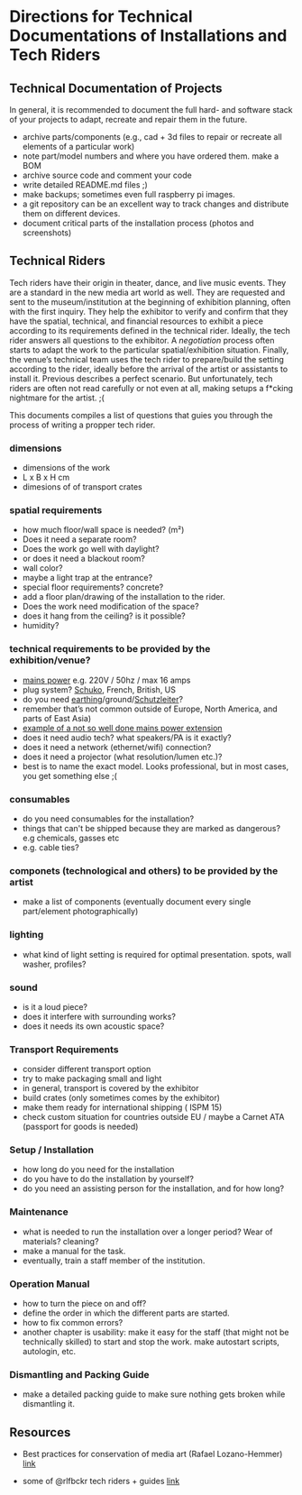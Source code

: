 # Directions for Technical Documentations of Installations and Tech Riders

## Technical Documentation of Projects

In general, it is recommended to document the full hard- and software stack of your projects to adapt, recreate and repair them in the future.

- archive parts/components (e.g., cad + 3d files to repair or recreate all elements of a particular work)
- note part/model numbers and where you have ordered them. make a BOM
- archive source code and comment your code
- write detailed README.md files ;)
- make backups; sometimes even full raspberry pi images.
- a git repository can be an excellent way to track changes and distribute them on different devices.
- document critical parts of the installation process (photos and screenshots)


## Technical Riders

Tech riders have their origin in theater, dance, and live music events. They are a standard in the new media art world as well. They are requested and sent to the museum/institution at the beginning of exhibition planning, often with the first inquiry. They help the exhibitor to verify and confirm that they have the spatial, technical, and financial resources to exhibit a piece according to its requirements defined in the technical rider. Ideally, the tech rider answers all questions to the exhibitor. A *negotiation* process often starts to adapt the work to the particular spatial/exhibition situation. Finally, the venue’s technical team uses the tech rider to prepare/build the setting according to the rider, ideally before the arrival of the artist or assistants to install it. Previous describes a perfect scenario. But unfortunately, tech riders are often not read carefully or not even at all, making setups a f*cking nightmare for the artist. ;(

This documents compiles a list of questions that guies you through the process of writing a propper tech rider.


### dimensions
- dimensions of the work
- L x B x H cm
- dimesions of of transport crates

### spatial requirements
- how much floor/wall space is needed? (m²)
- Does it need a separate room? 
- Does the work go well with daylight?
- or does it need a blackout room?
- wall color?
- maybe a light trap at the entrance?
- special floor requirements? concrete?
- add a floor plan/drawing of the installation to the rider.
- Does the work need modification of the space?
- does it hang from the ceiling? is it possible?
- humidity?


### technical requirements to be provided by the exhibition/venue?
- [mains power](https://en.wikipedia.org/wiki/Mains_electricity) e.g. 220V / 50hz / max 16 amps
- plug system? [Schuko](https://en.wikipedia.org/wiki/Schuko), French, British, US
- do you need [earthing](https://en.m.wikipedia.org/wiki/Earthing_system)/ground/[Schutzleiter](https://de.m.wikipedia.org/wiki/Schutzleiter)?
- remember that’s not common outside of Europe, North America, and parts of East Asia)
- [example of a not so well done mains power extension](https://photos.app.goo.gl/xEAfmE82VwtSfs2R7)
- does it need audio tech? what speakers/PA is it exactly?
- does it need a network (ethernet/wifi) connection?
- does it need a projector (what resolution/lumen etc.)?
- best is to name the exact model. Looks professional, but in most cases, you get something else ;(

### consumables
- do you need consumables for the installation?
- things that can't be shipped because they are marked as dangerous? e.g chemicals, gasses etc
- e.g. cable ties?

### componets (technological and others) to be provided by the artist
- make a list of components (eventually document every single part/element photographically)

### lighting
- what kind of light setting is required for optimal presentation. spots, wall washer, profiles?

### sound
- is it a loud piece?
- does it interfere with surrounding works?
- does it needs its own acoustic space?


### Transport Requirements
- consider different transport option
- try to make packaging small and light
- in general, transport is covered by the exhibitor
- build crates (only sometimes comes by the exhibitor)
- make them ready for international shipping ( ISPM 15)
- check custom situation for countries outside EU / maybe a Carnet ATA (passport for goods is needed)


### Setup / Installation
- how long do you need for the installation
- do you have to do the installation by yourself?
- do you need an assisting person for the installation, and for how long?


### Maintenance
- what is needed to run the installation over a longer period? Wear of materials? cleaning?
- make a manual for the task.
- eventually, train a staff member of the institution.

### Operation Manual
- how to turn the piece on and off?
- define the order in which the different parts are started.
- how to fix common errors?
- another chapter is usability: make it easy for the staff (that might not be technically skilled) to start and stop the work. make autostart scripts, autologin, etc.


### Dismantling and Packing Guide
- make a detailed packing guide to make sure nothing gets broken while dismantling it.


## Resources

- Best practices for conservation of media art (Rafael Lozano-Hemmer)
[link](https://github.com/antimodular/Best-practices-for-conservation-of-media-art)

- some of @rlfbckr tech riders + guides
[link](https://drive.google.com/drive/folders/180cgY8QufPIBlDxNgju6u0dyK-2E21Qy?usp=sharing)
